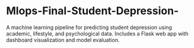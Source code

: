 # Mlops-Final-Student-Depression-
A machine learning pipeline for predicting student depression using academic, lifestyle, and psychological data. Includes a Flask web app with dashboard visualization and model evaluation.
